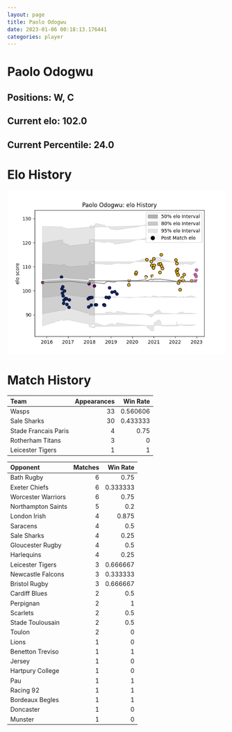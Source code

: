```yaml
---  
layout: page  
title: Paolo Odogwu  
date: 2023-01-06 00:18:13.176441  
categories: player  
---
```

# Paolo Odogwu

## Positions: W, C

## Current elo: 102.0

## Current Percentile: 24.0

# Elo History


![elo history](history_PaoloOdogwu.png)
# Match History


| Team                 |   Appearances |   Win Rate |
|:---------------------|--------------:|-----------:|
| Wasps                |            33 |   0.560606 |
| Sale Sharks          |            30 |   0.433333 |
| Stade Francais Paris |             4 |   0.75     |
| Rotherham Titans     |             3 |   0        |
| Leicester Tigers     |             1 |   1        |

| Opponent           |   Matches |   Win Rate |
|:-------------------|----------:|-----------:|
| Bath Rugby         |         6 |   0.75     |
| Exeter Chiefs      |         6 |   0.333333 |
| Worcester Warriors |         6 |   0.75     |
| Northampton Saints |         5 |   0.2      |
| London Irish       |         4 |   0.875    |
| Saracens           |         4 |   0.5      |
| Sale Sharks        |         4 |   0.25     |
| Gloucester Rugby   |         4 |   0.5      |
| Harlequins         |         4 |   0.25     |
| Leicester Tigers   |         3 |   0.666667 |
| Newcastle Falcons  |         3 |   0.333333 |
| Bristol Rugby      |         3 |   0.666667 |
| Cardiff Blues      |         2 |   0.5      |
| Perpignan          |         2 |   1        |
| Scarlets           |         2 |   0.5      |
| Stade Toulousain   |         2 |   0.5      |
| Toulon             |         2 |   0        |
| Lions              |         1 |   0        |
| Benetton Treviso   |         1 |   1        |
| Jersey             |         1 |   0        |
| Hartpury College   |         1 |   0        |
| Pau                |         1 |   1        |
| Racing 92          |         1 |   1        |
| Bordeaux Begles    |         1 |   1        |
| Doncaster          |         1 |   0        |
| Munster            |         1 |   0        |